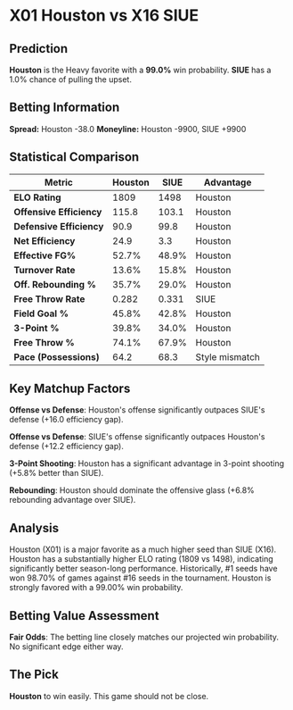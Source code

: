 # X01 Houston vs X16 SIUE

## Prediction
**Houston** is the Heavy favorite with a **99.0%** win probability.
**SIUE** has a 1.0% chance of pulling the upset.

## Betting Information
**Spread:** Houston -38.0
**Moneyline:** Houston -9900, SIUE +9900

## Statistical Comparison

| Metric | Houston | SIUE | Advantage |
|--------|-----------------|-----------------|----------|
| **ELO Rating** | 1809 | 1498 | Houston |
| **Offensive Efficiency** | 115.8 | 103.1 | Houston |
| **Defensive Efficiency** | 90.9 | 99.8 | Houston |
| **Net Efficiency** | 24.9 | 3.3 | Houston |
| **Effective FG%** | 52.7% | 48.9% | Houston |
| **Turnover Rate** | 13.6% | 15.8% | Houston |
| **Off. Rebounding %** | 35.7% | 29.0% | Houston |
| **Free Throw Rate** | 0.282 | 0.331 | SIUE |
| **Field Goal %** | 45.8% | 42.8% | Houston |
| **3-Point %** | 39.8% | 34.0% | Houston |
| **Free Throw %** | 74.1% | 67.9% | Houston |
| **Pace (Possessions)** | 64.2 | 68.3 | Style mismatch |

## Key Matchup Factors

**Offense vs Defense**: Houston's offense significantly outpaces SIUE's defense (+16.0 efficiency gap).

**Offense vs Defense**: SIUE's offense significantly outpaces Houston's defense (+12.2 efficiency gap).

**3-Point Shooting**: Houston has a significant advantage in 3-point shooting (+5.8% better than SIUE).

**Rebounding**: Houston should dominate the offensive glass (+6.8% rebounding advantage over SIUE).

## Analysis

Houston (X01) is a major favorite as a much higher seed than SIUE (X16). Houston has a substantially higher ELO rating (1809 vs 1498), indicating significantly better season-long performance. Historically, #1 seeds have won 98.70% of games against #16 seeds in the tournament. Houston is strongly favored with a 99.00% win probability.

## Betting Value Assessment

**Fair Odds**: The betting line closely matches our projected win probability. No significant edge either way.

## The Pick

**Houston** to win easily. This game should not be close.

